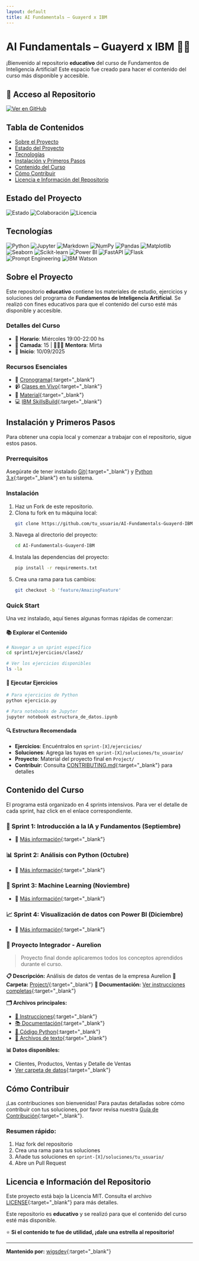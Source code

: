 ```yaml
---
layout: default
title: AI Fundamentals – Guayerd x IBM
---
```


# AI Fundamentals – Guayerd x IBM 🧠🤖

¡Bienvenido al repositorio **educativo** del curso de Fundamentos de Inteligencia Artificial! Este espacio fue creado para hacer el contenido del curso más disponible y accesible.

## 🔗 Acceso al Repositorio

[![Ver en GitHub](https://img.shields.io/badge/Ver%20en%20GitHub-181717?style=for-the-badge&logo=github&logoColor=white)](https://github.com/wigsdev/AI-Fundamentals-Guayerd-IBM)

## Tabla de Contenidos

- [Sobre el Proyecto](#sobre-el-proyecto)
- [Estado del Proyecto](#estado-del-proyecto)
- [Tecnologías](#tecnologías)
- [Instalación y Primeros Pasos](#instalación-y-primeros-pasos)
- [Contenido del Curso](#contenido-del-curso)
- [Cómo Contribuir](#cómo-contribuir)
- [Licencia e Información del Repositorio](#licencia-e-información-del-repositorio)

## Estado del Proyecto

![Estado](https://img.shields.io/badge/Estado-1era%20Demo-blue?style=for-the-badge) ![Colaboración](https://img.shields.io/badge/Colaboración-Bienvenida-brightgreen?style=for-the-badge) ![Licencia](https://img.shields.io/badge/Licencia-MIT-blue?style=for-the-badge)

## Tecnologías

![Python](https://img.shields.io/badge/Python-3776AB?style=for-the-badge&logo=python&logoColor=white)
![Jupyter](https://img.shields.io/badge/Jupyter-F37626?style=for-the-badge&logo=jupyter&logoColor=white)
![Markdown](https://img.shields.io/badge/Markdown-000000?style=for-the-badge&logo=markdown&logoColor=white)
![NumPy](https://img.shields.io/badge/NumPy-013243?style=for-the-badge&logo=numpy&logoColor=white)
![Pandas](https://img.shields.io/badge/Pandas-150458?style=for-the-badge&logo=pandas&logoColor=white)
![Matplotlib](https://img.shields.io/badge/Matplotlib-3776AB?style=for-the-badge&logo=matplotlib&logoColor=white)
![Seaborn](https://img.shields.io/badge/Seaborn-3776AB?style=for-the-badge&logo=seaborn&logoColor=white)
![Scikit-learn](https://img.shields.io/badge/Scikit--learn-F7931E?style=for-the-badge&logo=scikit-learn&logoColor=white)
![Power BI](https://img.shields.io/badge/Power%20BI-F2C811?style=for-the-badge&logo=powerbi&logoColor=black)
![FastAPI](https://img.shields.io/badge/FastAPI-009688?style=for-the-badge&logo=fastapi&logoColor=white)
![Flask](https://img.shields.io/badge/Flask-000000?style=for-the-badge&logo=flask&logoColor=white)
![Prompt Engineering](https://img.shields.io/badge/Prompt%20Engineering-4D4D4D?style=for-the-badge&logo=openai&logoColor=white)
![IBM Watson](https://img.shields.io/badge/IBM%20Watson-BE95FF?style=for-the-badge&logo=ibmwatson&logoColor=white)

## Sobre el Proyecto

Este repositorio **educativo** contiene los materiales de estudio, ejercicios y soluciones del programa de **Fundamentos de Inteligencia Artificial**. Se realizó con fines educativos para que el contenido del curso esté más disponible y accesible.

### Detalles del Curso

- 📆 **Horario**: Miércoles 19:00-22:00 hs
- 👥 **Camada**: 15 | 👩🏻‍🏫 **Mentora**: Mirta
- 📅 **Inicio**: 10/09/2025

### Recursos Esenciales

- 🎯 [Cronograma](https://docs.google.com/spreadsheets/d/1oZELgmgs1avtfWPebpx-lHdy0llN-RzT4l9DOu9SJsw/edit?gid=1204621847#gid=1204621847){:target="_blank"}
- 📹 [Clases en Vivo](https://meet.google.com/npy-znnx-jfk){:target="_blank"}
- 📂 [Material](https://drive.google.com/drive/folders/1TNZnY25ROuJX_mSkKEq9Nl5lV3D8WvfT?usp=sharing){:target="_blank"}
- 💻 [IBM SkillsBuild](https://www.guayerd.com/ibm-ia/sbplan2025){:target="_blank"}

## Instalación y Primeros Pasos

Para obtener una copia local y comenzar a trabajar con el repositorio, sigue estos pasos.

### Prerrequisitos

Asegúrate de tener instalado [Git](https://git-scm.com/){:target="_blank"} y [Python 3.x](https://www.python.org/downloads/){:target="_blank"} en tu sistema.

### Instalación

1.  Haz un Fork de este repositorio.
2.  Clona tu fork en tu máquina local:
    ```sh
    git clone https://github.com/tu_usuario/AI-Fundamentals-Guayerd-IBM.git
    ```
3.  Navega al directorio del proyecto:
    ```sh
    cd AI-Fundamentals-Guayerd-IBM
    ```
4.  Instala las dependencias del proyecto:
    ```sh
    pip install -r requirements.txt
    ```
5.  Crea una rama para tus cambios:
    ```sh
    git checkout -b 'feature/AmazingFeature'
    ```

### Quick Start

Una vez instalado, aquí tienes algunas formas rápidas de comenzar:

#### 📚 Explorar el Contenido
```bash
# Navegar a un sprint específico
cd sprint1/ejercicios/clase2/

# Ver los ejercicios disponibles
ls -la
```

#### 🚀 Ejecutar Ejercicios
```bash
# Para ejercicios de Python
python ejercicio.py

# Para notebooks de Jupyter
jupyter notebook estructura_de_datos.ipynb
```

#### 🔍 Estructura Recomendada
- **Ejercicios**: Encuéntralos en `sprint-[X]/ejercicios/`
- **Soluciones**: Agrega las tuyas en `sprint-[X]/soluciones/tu_usuario/`
- **Proyecto**: Material del proyecto final en `Project/`
- **Contribuir**: Consulta [CONTRIBUTING.md](CONTRIBUTING.md){:target="_blank"} para detalles

## Contenido del Curso

El programa está organizado en 4 sprints intensivos. Para ver el detalle de cada sprint, haz click en el enlace correspondiente.

### 🌱 Sprint 1: Introducción a la IA y Fundamentos (Septiembre)
- 📂 [Más información](https://github.com/wigsdev/AI-Fundamentals-Guayerd-IBM/tree/main/sprint1){:target="_blank"}

### 📊 Sprint 2: Análisis con Python (Octubre)
- 📂 [Más información](https://github.com/wigsdev/AI-Fundamentals-Guayerd-IBM/tree/main/sprint2){:target="_blank"}

### 🤖 Sprint 3: Machine Learning (Noviembre)
- 📂 [Más información](https://github.com/wigsdev/AI-Fundamentals-Guayerd-IBM/tree/main/sprint3){:target="_blank"}

### 📈 Sprint 4: Visualización de datos con Power BI (Diciembre)
- 📂 [Más información](https://github.com/wigsdev/AI-Fundamentals-Guayerd-IBM/tree/main/sprint4){:target="_blank"}

### 🚀 Proyecto Integrador - Aurelion
> Proyecto final donde aplicaremos todos los conceptos aprendidos durante el curso.

**📋 Descripción:** Análisis de datos de ventas de la empresa Aurelion
**📁 Carpeta:** [Project/](https://github.com/wigsdev/AI-Fundamentals-Guayerd-IBM/tree/main/Project){:target="_blank"}
**📖 Documentación:** [Ver instrucciones completas](https://github.com/wigsdev/AI-Fundamentals-Guayerd-IBM/blob/main/Project/instrucciones.md){:target="_blank"}

**🗂️ Archivos principales:**
- [📄 Instrucciones](https://github.com/wigsdev/AI-Fundamentals-Guayerd-IBM/blob/main/Project/instrucciones.md){:target="_blank"}
- [📚 Documentación](https://github.com/wigsdev/AI-Fundamentals-Guayerd-IBM/blob/main/Project/Documentación.md){:target="_blank"} 
- [🐍 Código Python](https://github.com/wigsdev/AI-Fundamentals-Guayerd-IBM/blob/main/Project/programa.py){:target="_blank"}
- [📝 Archivos de texto](https://github.com/wigsdev/AI-Fundamentals-Guayerd-IBM/blob/main/Project/textos.py){:target="_blank"}

**📊 Datos disponibles:**
- Clientes, Productos, Ventas y Detalle de Ventas
- [Ver carpeta de datos](https://github.com/wigsdev/AI-Fundamentals-Guayerd-IBM/tree/main/Project/Aurelion){:target="_blank"}

## Cómo Contribuir

¡Las contribuciones son bienvenidas! Para pautas detalladas sobre cómo contribuir con tus soluciones, por favor revisa nuestra [Guía de Contribución](https://github.com/wigsdev/AI-Fundamentals-Guayerd-IBM/blob/main/CONTRIBUTING.md){:target="_blank"}.

### Resumen rápido:
1. Haz fork del repositorio
2. Crea una rama para tus soluciones
3. Añade tus soluciones en `sprint-[X]/soluciones/tu_usuario/`
4. Abre un Pull Request

## Licencia e Información del Repositorio

Este proyecto está bajo la Licencia MIT. Consulta el archivo [LICENSE](https://github.com/wigsdev/AI-Fundamentals-Guayerd-IBM/blob/main/LICENSE){:target="_blank"} para más detalles.

Este repositorio es **educativo** y se realizó para que el contenido del curso esté más disponible.

⭐ **Si el contenido te fue de utilidad, ¡dale una estrella al repositorio!**

---

**Mantenido por:** [wigsdev](https://github.com/wigsdev){:target="_blank"}
